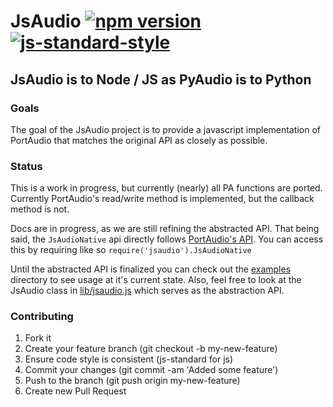 # JsAudio   [![npm version](https://badge.fury.io/js/jsaudio.svg)](http://badge.fury.io/js/jsaudio)   [![js-standard-style](https://img.shields.io/badge/code%20style-standard-brightgreen.svg?style=flat)](https://github.com/feross/standard)

## JsAudio is to Node / JS as PyAudio is to Python

### Goals

The goal of the JsAudio project is to provide a javascript implementation of PortAudio that matches the original API as closely as possible.

### Status

This is a work in progress, but currently (nearly) all PA functions are ported.
Currently PortAudio's read/write method is implemented, but the callback method is not.

Docs are in progress, as we are still refining the abstracted API. That being said,
the `JsAudioNative` api directly follows [PortAudio's API](http://portaudio.com/docs/v19-doxydocs/api_overview.html). You can access this by
requiring like so `require('jsaudio').JsAudioNative`

Until the  abstracted API is finalized you can check out the  [examples](https://github.com/JsAudioOrg/jsaudio/tree/master/examples) directory to see usage at it's current state. Also, feel free to look at the JsAudio class in [lib/jsaudio.js](https://github.com/JsAudioOrg/jsaudio/blob/master/lib/jsaudio.js)
which serves as the abstraction API.

### Contributing
1. Fork it
2. Create your feature branch (git checkout -b my-new-feature)
3. Ensure code style is consistent (js-standard for js)
4. Commit your changes (git commit -am 'Added some feature')
5. Push to the branch (git push origin my-new-feature)
6. Create new Pull Request
